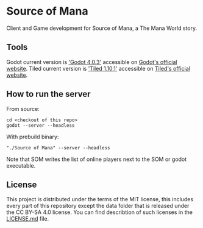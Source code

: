 # Source of Mana

Client and Game development for Source of Mana, a The Mana World story.

## Tools

Godot current version is ['Godot 4.0.3'](https://github.com/godotengine/godot/releases/download/4.0.3-stable/Godot_v4.0.3-stable_win64.exe.zip) accessible on [Godot's official website](https://godotengine.org/download).
Tiled current version is ['Tiled 1.10.1'](https://www.mapeditor.org/2023/04/04/tiled-1-10-1-released.html) accessible on [Tiled's official website](https://www.mapeditor.org/).

## How to run the server

From source:
```
cd <checkout of this repo>
godot --server --headless
```

With prebuild binary:
```
"./Source of Mana" --server --headless
```

Note that SOM writes the list of online players next to the SOM or godot executable.

## License

This project is distributed under the terms of the MIT license, this includes every part of this repository except the data folder that is released under the CC BY-SA 4.0 license.
You can find describtion of such licenses  in the [LICENSE.md](LICENSE.md) file.

